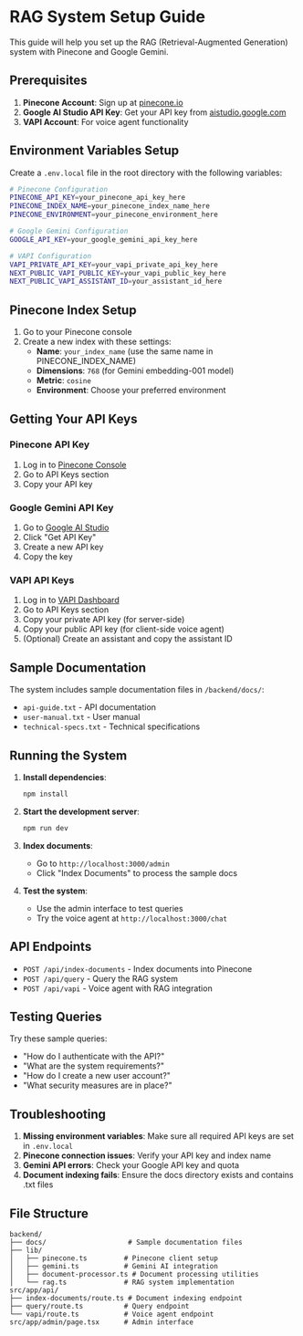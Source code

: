 # RAG System Setup Guide

This guide will help you set up the RAG (Retrieval-Augmented Generation) system with Pinecone and Google Gemini.

## Prerequisites

1. **Pinecone Account**: Sign up at [pinecone.io](https://pinecone.io)
2. **Google AI Studio API Key**: Get your API key from [aistudio.google.com](https://aistudio.google.com)
3. **VAPI Account**: For voice agent functionality

## Environment Variables Setup

Create a `.env.local` file in the root directory with the following variables:

```bash
# Pinecone Configuration
PINECONE_API_KEY=your_pinecone_api_key_here
PINECONE_INDEX_NAME=your_pinecone_index_name_here
PINECONE_ENVIRONMENT=your_pinecone_environment_here

# Google Gemini Configuration
GOOGLE_API_KEY=your_google_gemini_api_key_here

# VAPI Configuration
VAPI_PRIVATE_API_KEY=your_vapi_private_api_key_here
NEXT_PUBLIC_VAPI_PUBLIC_KEY=your_vapi_public_key_here
NEXT_PUBLIC_VAPI_ASSISTANT_ID=your_assistant_id_here
```

## Pinecone Index Setup

1. Go to your Pinecone console
2. Create a new index with these settings:
   - **Name**: `your_index_name` (use the same name in PINECONE_INDEX_NAME)
   - **Dimensions**: `768` (for Gemini embedding-001 model)
   - **Metric**: `cosine`
   - **Environment**: Choose your preferred environment

## Getting Your API Keys

### Pinecone API Key
1. Log in to [Pinecone Console](https://app.pinecone.io)
2. Go to API Keys section
3. Copy your API key

### Google Gemini API Key
1. Go to [Google AI Studio](https://aistudio.google.com)
2. Click "Get API Key"
3. Create a new API key
4. Copy the key

### VAPI API Keys
1. Log in to [VAPI Dashboard](https://dashboard.vapi.ai)
2. Go to API Keys section
3. Copy your private API key (for server-side)
4. Copy your public API key (for client-side voice agent)
5. (Optional) Create an assistant and copy the assistant ID

## Sample Documentation

The system includes sample documentation files in `/backend/docs/`:
- `api-guide.txt` - API documentation
- `user-manual.txt` - User manual
- `technical-specs.txt` - Technical specifications

## Running the System

1. **Install dependencies**:
   ```bash
   npm install
   ```

2. **Start the development server**:
   ```bash
   npm run dev
   ```

3. **Index documents**:
   - Go to `http://localhost:3000/admin`
   - Click "Index Documents" to process the sample docs

4. **Test the system**:
   - Use the admin interface to test queries
   - Try the voice agent at `http://localhost:3000/chat`

## API Endpoints

- `POST /api/index-documents` - Index documents into Pinecone
- `POST /api/query` - Query the RAG system
- `POST /api/vapi` - Voice agent with RAG integration

## Testing Queries

Try these sample queries:
- "How do I authenticate with the API?"
- "What are the system requirements?"
- "How do I create a new user account?"
- "What security measures are in place?"

## Troubleshooting

1. **Missing environment variables**: Make sure all required API keys are set in `.env.local`
2. **Pinecone connection issues**: Verify your API key and index name
3. **Gemini API errors**: Check your Google API key and quota
4. **Document indexing fails**: Ensure the docs directory exists and contains .txt files

## File Structure

```
backend/
├── docs/                    # Sample documentation files
├── lib/
│   ├── pinecone.ts         # Pinecone client setup
│   ├── gemini.ts           # Gemini AI integration
│   ├── document-processor.ts # Document processing utilities
│   └── rag.ts              # RAG system implementation
src/app/api/
├── index-documents/route.ts # Document indexing endpoint
├── query/route.ts          # Query endpoint
└── vapi/route.ts           # Voice agent endpoint
src/app/admin/page.tsx      # Admin interface
```

